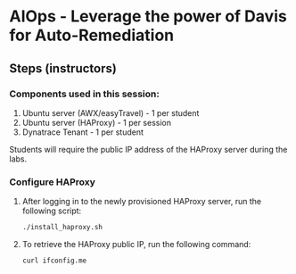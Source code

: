 # AIOps - Leverage the power of Davis for Auto-Remediation

## Steps (instructors)

### Components used in this session:

1. Ubuntu server (AWX/easyTravel) - 1 per student
1. Ubuntu server (HAProxy) - 1 per session
1. Dynatrace Tenant - 1 per student

Students will require the public IP address of the HAProxy server during the labs.

### Configure HAProxy

1. After logging in to the newly provisioned HAProxy server, run the following script:

    ```bash
    ./install_haproxy.sh
    ```

2. To retrieve the HAProxy public IP, run the following command:

    ```bash
    curl ifconfig.me
    ```

